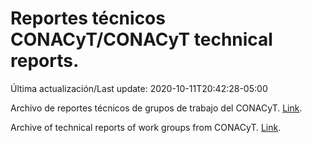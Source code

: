 # Reportes técnicos CONACyT/CONACyT technical reports.

Última actualización/Last update: 2020-10-11T20:42:28-05:00

Archivo de reportes técnicos de grupos de trabajo del CONACyT. [Link](https://coronavirus.conacyt.mx/productos/index.html).

Archive of technical reports of work groups from CONACyT. [Link](https://coronavirus.conacyt.mx/productos/index.html).
